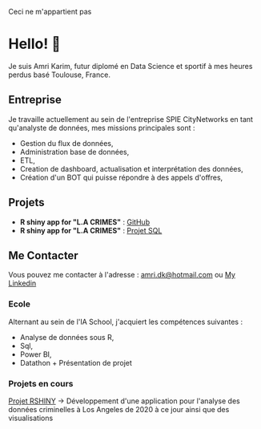 Ceci ne m'appartient pas
# Hello! 👋

Je suis Amri Karim, futur diplomé en Data Science et sportif à mes heures perdus basé Toulouse, France.
## Entreprise
Je travaille actuellement au sein de l'entreprise SPIE CityNetworks en tant qu'analyste de données, mes missions principales sont : 

- Gestion du flux de données,
- Administration base de données,
- ETL, 
- Creation de dashboard, actualisation et interprétation des données,
- Création d'un BOT qui puisse répondre à des appels d'offres,

## Projets 
- **R shiny app for "L.A CRIMES"** : [GitHub](https://github.com/universdesdonnees/PredictCovid) 
- **R shiny app for "L.A CRIMES"** : [Projet SQL](https://view.genial.ly/65607ac013dc120011ad03e1/presentation-presentation-projet-de-recherches) 

## Me Contacter 
Vous pouvez me contacter à l'adresse : amri.dk@hotmail.com ou [My Linkedin](https://www.linkedin.com/in/dorian-amri-8685a2177/)



### Ecole 
Alternant au sein de l'IA School, j'acquiert les compétences suivantes : 

- Analyse de données sous R,
- Sql,
- Power BI,
- Datathon + Présentation de projet 

### Projets en cours 
[Projet RSHINY](https://github.com/DamienL31/RshineApp) -> Développement d'une application pour l'analyse des données criminelles à Los Angeles de 2020 à ce jour ainsi que des visualisations  








<!--
**doriankari/doriankari** is a ✨ _special_ ✨ repository because its `README.md` (this file) appears on your GitHub profile.

Here are some ideas to get you started:

- 🔭 I’m currently working on ...
- 🌱 I’m currently learning ...
- 👯 I’m looking to collaborate on ...
- 🤔 I’m looking for help with ...
- 💬 Ask me about ...
- 📫 How to reach me: ...
- 😄 Pronouns: ...
- ⚡ Fun fact: ...
-->

